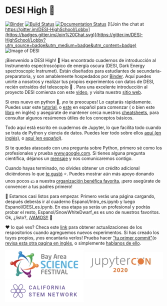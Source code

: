 # DESI High :school_satchel:

[![Binder](https://mybinder.org/badge_logo.svg)](https://mybinder.org/v2/gh/michaelJwilson/DESI-HighSchool/1.2.5)
[![Build Status](https://travis-ci.com/michaelJwilson/DESI-HighSchool.svg?branch=master)](https://travis-ci.com/michaelJwilson/DESI-HighSchool)
[![Documentation Status](https://readthedocs.org/projects/desi-highschool/badge/?version=latest)](https://desi-highschool.readthedocs.io/en/latest/?badge=latest)
[![Join the chat at https://gitter.im/DESI-HighSchool/Lobby](https://badges.gitter.im/Join%20Chat.svg)](https://gitter.im/DESI-HighSchool/Lobby?utm_source=badge&utm_medium=badge&utm_content=badge)
![Image of DESI](https://github.com/michaelJwilson/DESI-HighSchool/blob/master/images/Mayall-Star-Trails.jpg)

¡Bienvenido a DESI High!  :school_satchel: Has encontrado cuadernos de introducción al Instrumento espectroscópico de energía oscura (DESI, Dark Energy spectroscopic Instrumet). Están diseñados para estudiantes de secundaria-preparatoria, y son amablemente hospedados por [Binder](https://mybinder.readthedocs.io/en/latest/).  Aquí puedes unirte a nosotros y realizar tus propios experimentos con datos de DESI, recién extraídos del telescopio :telescope: . Para una excelente introducción al proyecto DESI comienza con este [video](https://www.youtube.com/watch?v=kPXx9tqyzYg), y visita nuestro [sitio web](www.desi.lbl.gov).

Si eres nuevo en python :snake:, ¡no te preocupes! Lo captarás rápidamente. Puedes usar este [tutorial](https://docs.python.org/es/3/tutorial/index.html), o [este](https://j2logo.com/python/tutorial/) en español para comenzar ( o bien este [libro](https://www.py4e.com/book) en inglés)  y asegúrate de mantener cerca nuestros [cheatsheets](https://github.com/michaelJwilson/DESI-HighSchool/tree/master/Espanol/acordeones), para consultar algunos resúmenes útiles de los conceptos básicos.

Todo aquí está escrito en cuadernos de Jupyter, lo que facilita todo cuando se trata de Python y ciencia de datos. Puedes leer todo sobre ellos [aquí (en inglés)](www.dataquest.io/blog/jupyter-notebook-tutorial/), o [aquí (en español)](https://www.ionos.mx/digitalguide/paginas-web/desarrollo-web/jupyter-notebook/).

Si te quedas atascado con una pregunta sobre Python, primero sé como los profesionales y prueba www.google.com. Si tienes alguna pregunta científica, déjanos un [mensaje](https://www.github.com/michaelJwilson/DESI-HighSchool/issues/new) y nos comunicaremos contigo.

Cuando hayas terminado, no olvides obtener un crédito adicional diciéndonos lo que [te gustó](https://forms.gle/LGKMVamrtS5StSv56) :star:. Puedes mostrar aún más apoyo donando unos pocos :dollar: a nuestra [organización benéfica favorita](https://www.gofundme.com/f/code-nation?utm_source=customer&utm_campaign=p_cp+share-sheet&utm_medium=copy_link_more), ¡pero asegúrate de convencer a tus padres primero!

:rotating_light:  Estamos casi listos para empezar. Primero verás una página cargando, después deberás ir al cuaderno Espanol/Intro_es.ipynb y luego Espanol/DESI_es.ipynb. En esa etapa ya serás un profesional y podrás probar el resto, Espanol/SnowWhiteDwarf_es es uno de nuestros favoritos. Ok, ¿listo?, [¡VAMOS!!](https://mybinder.org/v2/gh/michaelJwilson/DESI-HighSchool/1.2.5) :rotating_light:

:heart: lo qué ves? Checa este [link](https://docs.github.com/es/enterprise/2.20/user/github/receiving-notifications-about-activity-on-github/watching-and-unwatching-repositories) para obtener actualizaciones de los respositorios cuando agreguemos nuevos experimentos. Si has creado los tuyos propios, ¡nos encantaría verlos! Prueba hacer  ["tu primer commit"](https://platzi.com/tutoriales/1050-programacion-basica/2356-git-y-mi-primer-commit/)(o [revisa esta otra pagina en inglés](https://www.medium.com/@haydar_ai/learning-how-to-git-creating-your-first-commit-c753ed2e7498), o simplemente [hablanos de ello](https:/www.github.com/michaelJwilson/DESI-HighSchool/issues/new).


<p float="left">
  <img src="./images/BayScienceFest.png", width=250>
  <img src="./images/JupyterCon20.png",   width=250>
  <img src="./images/CalStemNet.png",     width=250>
</p>
